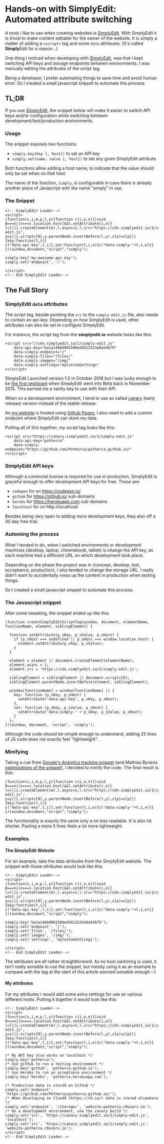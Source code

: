 # Hands-on with SimplyEdit: Automated attribute switching

A tools I like to use when creating websites is [SimplyEdit].
With SimplyEdit it is trivial to make content editable for the owner of the website.
It is simply a matter of adding a `<script>` tag and some `data` attributes.
(It's called **Simply**Edit for a reason...)

One thing I noticed when developing with [SimplyEdit], was that I kept switching
API keys and storage endpoints between environments. I was manually editing the
attributes of the script tag.

Being a developer, I prefer automating things to save time and avoid human error.
So I created a small javascript snippet to automate this process.

## TL;DR

If you use [SimplyEdit], the snippet below will make it easier to switch API
keys and/or configuration while switching between development/test/production
environments.

### Usage

The snippet exposes two functions:
- `simply.key(key [, host])` to set an API key
- `simply.set(name, value [, host])` to set any given SimplyEdit attribute.

Both functions allow adding a host name, to indicate that the value should only
be set when on _that_ host.

The name of the function, `simply`, is configurable in case there is already another piece of Javascript with the name "simply" in use.

### The Snippet

    <!-- SimplyEdit Loader-->
    <script>
    (function(s,i,m,p,l,y){function c(i,e,n){(void 0===n||n===s.location.host)&&l.setAttribute(i,e)}
    l=l||i.createElement(m),l.async=1,l.src="https://cdn.simplyedit.io/1/simply-edit.js",
    y=y||i.scripts[0],y.parentNode.insertBefore(l,y),s[p]=s[p]||{key:function(t,i){
    c("data-api-key",t,i)},set:function(t,i,e){c("data-simply-"+t,i,e)}}
    })(window,document,"script","simply");

    simply.key('my-awesome-api-key');
    simply.set('endpoint', '/');

    </script>
    <!-- End SimplyEdit Loader-->

## The Full Story

### SimplyEdit `data` attributes

The script tag, beside pointing the `src` to the `simply-edit.js` file,
also needs to contain an api-key. Depending on how SimplyEdit is used,
other attributes can also be set to configure SimplyEdit.

For instance, the script tag from the **simplyedit.io** website looks like this:

    <script src="//cdn.simplyedit.io/1/simply-edit.js"
        data-api-key="ba1a14669981509ed5012533e8a54bf9"
        data-simply-endpoint="/"
        data-simply-files="/files/"
        data-simply-images="/img/"
        data-simply-settings="myCustomSettings"
    ></script>

SimplyEdit Launched version 1.0 in October 2016 but I was lucky enough to be
[the first registrant] when SimplyEdit went into Beta back in November 2015.
This earned me a vanity key to use with their API.

When on a development environment, I tend to use so called [canary] (early release) version instead of the stable release.

As [my website] is hosted using [Github Pages], I also need to add a custom endpoint
where SimplyEdit can store my data.

Putting all of this together, _my_ script tag looks like this:

    <script src="https://canary.simplyedit.io/1/simply-edit.js"
        data-api-key="potherca"
        data-simply-endpoint="https://github.com/Potherca/potherca.github.io/"
    ></script>

### SimplyEdit API keys

Although a comercial license is required for use in production, SimplyEdit is
graceful enough to offer development API keys for free. These are:

- `codepen` for on https://codepen.io/
- `github` for https://github.io/ sub-domains
- `heroku` for https://herokuapp.com sub-domains
- `localhost` for on http://localhost/

Besides being very open to adding more development keys, they also off a 30 day free trial.

### Automing the process

What I tended to do, when I switched environments or development machines (desktop, laptop, chromebook, tablet) is change the API key, as each machine had a different URL on which development took place.

Depending on the phase the project was in (concept, develop, test, acceptance, production), I also tended to change the storage URL. I really didn't want to accidentally mess up the content in production when testing things.

So I created a small javascript snippet to automate this process.

### The Javascript snippet

After some tweaking, the snippet ended up like this:

    (function createSimplyEditScriptTag(window, document, elementName, functionName, element, siblingElement) {

      function setAttribute(p_sKey, p_sValue, p_sHost) {
        if (p_sHost === undefined || p_sHost === window.location.host) {
          element.setAttribute(p_sKey, p_sValue);
        }
      }

      element = element || document.createElement(elementName);
      element.async = 1;
      element.src = 'https://cdn.simplyedit.io/1/simply-edit.js';

      siblingElement = siblingElement || document.scripts[0];
      siblingElement.parentNode.insertBefore(element, siblingElement);

      window[functionName] = window[functionName] || {
        key: function (p_sKey, p_sHost) {
          setAttribute('data-api-key', p_sKey, p_sHost);
        },
        set: function (p_sKey, p_sValue, p_sHost) {
          setAttribute('data-simply-' + p_sKey, p_sValue, p_sHost);
        }
      };
    })(window, document, 'script', 'simply');

Although the code should be simple enough to understand, adding 25 lines of JS code does not exactly feel "lightweight".

### Minifying

Taking a cue from [Google's Analytics tracking snippet] (and Mathias Bynens [optimizations of the snippet]), I decided to minify the code. The final result is this:

    (function(s,i,m,p,l,y){function c(i,e,n){(void 0===n||n===s.location.host)&&l.setAttribute(i,e)}
    l=l||i.createElement(m),l.async=1,l.src="https://cdn.simplyedit.io/1/simply-edit.js",
    y=y||i.scripts[0],y.parentNode.insertBefore(l,y),s[p]=s[p]||{key:function(t,i){
    c("data-api-key",t,i)},set:function(t,i,e){c("data-simply-"+t,i,e)}}
    })(window,document,"script","simply");

The functionality is exactly the same only a lot less readable. It is also lot shorter. Pasting a mere 5 lines feels a lot more lightweight.

### Examples

#### The SimplyEdit Website

For an example, take the data atributes from the SimplyEdit website. The snippet with those attributes would look like this:

    <!-- SimplyEdit Loader-->
    <script>
    (function(s,i,m,p,l,y){function c(i,e,n){(void 0===n||n===s.location.host)&&l.setAttribute(i,e)}
    l=l||i.createElement(m),l.async=1,l.src="https://cdn.simplyedit.io/1/simply-edit.js",
    y=y||i.scripts[0],y.parentNode.insertBefore(l,y),s[p]=s[p]||{key:function(t,i){
    c("data-api-key",t,i)},set:function(t,i,e){c("data-simply-"+t,i,e)}}
    })(window,document,"script","simply");

    simply.key('ba1a14669981509ed5012533e8a54bf9');
    simply.set('endpoint', '/');
    simply.set('files', '/files/');
    simply.set('images', '/img/');
    simply.set('settings', 'myCustomSettings');

    </script>
    <!-- End SimplyEdit Loader-->

The attributes are all rather straightforward. As no host switching is used, it isn't really sensible to use the snippet, but merely using it as an example to compare with the tag  at the start of this article seemed sensible enough :-)

#### My attributes

For my attributes I would add some extra settings for use an various different hosts. Putting it together it would look like this:

    <!-- SimplyEdit Loader-->
    <script>
    (function(s,i,m,p,l,y){function c(i,e,n){(void 0===n||n===s.location.host)&&l.setAttribute(i,e)}
    l=l||i.createElement(m),l.async=1,l.src="https://cdn.simplyedit.io/1/simply-edit.js",
    y=y||i.scripts[0],y.parentNode.insertBefore(l,y),s[p]=s[p]||{key:function(t,i){
    c("data-api-key",t,i)},set:function(t,i,e){c("data-simply-"+t,i,e)}}
    })(window,document,"script","simply");

    /* My API key also works on localhost */
    simply.key('potherca');
    /* Use github to run a testing environment */
    simply.key('github', 'potherca.github.io');
    /* Use Heroku to run an acceptance environment */
    simply.key('heroku', 'potherca.herokuapp.com');

    /* Production data is stored on Github */
    simply.set('endpoint', 'https://github.com/Potherca/potherca.github.io/');
    /* When developing on Cloud9 (https://c9.io/) data is stored elsewhere */
    simply.set('endpoint', '/storage/', 'website-potherca.c9users.io');
    /* On a development environment, use the canary build */
    simply.set('src', 'https://canary.simplyedit.io/1/simply-edit.js', 'localhost');
    simply.set('src', 'https://canary.simplyedit.io/1/simply-edit.js', 'website-potherca.c9users.io');
    </script>
    <!-- End SimplyEdit Loader-->

[canary]: http://martinfowler.com/bliki/CanaryRelease.html
[Github Pages]: https://pages.github.com/
[Google's Analytics tracking snippet]: https://developers.google.com/analytics/devguides/collection/analyticsjs/
[my website]: https://pother.ca/
[optimizations of the snippet]: https://mathiasbynens.be/notes/async-analytics-snippet
[SimplyEdit]: https://simplyedit.io/
[the first registrant]: https://twitter.com/potherca/status/665236400112074752